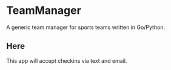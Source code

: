 # TeamManager
A generic team manager for sports teams written in Go/Python.

## Here

This app will accept checkins via text and email.
